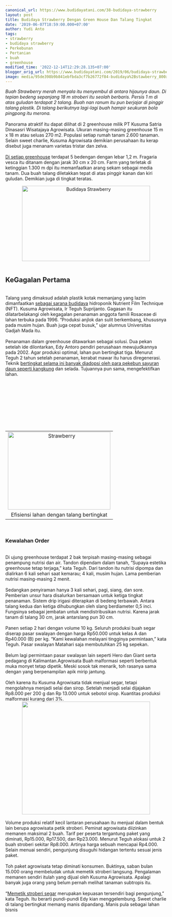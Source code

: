 ```yaml
---
canonical_url: https://www.budidayatani.com/38-budidaya-strawberry
layout: post
title: Budidaya Strawberry Dengan Green House Dan Talang Tingkat
date: '2019-06-07T18:59:00.000+07:00'
author: Yudi Anto
tags:
- strawberry
- budidaya strawberry
- Perkebunan
- Pertanian
- buah
- greenhouse
modified_time: '2022-12-14T12:29:28.135+07:00'
blogger_orig_url: https://www.budidayatani.com/2019/06/budidaya-strawberry-dengan-green-house.html
image: media/95de398b9b841ebfbda3cf7b26772f84-budidaya%2Bstawberry_800x472.jpg
---
```

<i>Buah Strawberry merah menyala itu menyembul di antara hijaunya daun. Di tepian bedeng sepanjang 18 m stroberi itu seolah berbaris. Persis 1 m di atas guludan terdapat 2 talang. Buah nan ranum itu pun berjajar di pinggir talang plastik. Di talang berikutnya lagi-lagi buah hampir seukuran bola pingpong itu merona.</i><br/><br/>Panorama atraktif itu dapat dilihat di 2 greenhouse milik PT Kusuma Satria Dinasasri Wisatajaya Agrowisata. Ukuran masing-masing greenhouse 15 m x 18 m atau seluas 270 m2. Populasi setiap rumah tanam 2.600 tanaman. Selain sweet charlie, Kusuma Agrowisata demikian perusahaan itu kerap disebut juga menanam varietas tristar dan zelva.<br/><br/><a href="https://www.budidayatani.com/budidaya-sayuran-dalam-lindungan.html">Di setiap greenhouse</a> terdapat 5 bedengan dengan lebar 1,2 m. Fragaria vesca itu ditanam dengan jarak 30 cm x 20 cm. Farm yang terletak di ketinggian 1.300 m dpi itu memanfaatkan arang sekam sebagai media tanam. Dua buah talang diletakkan tepat di atas pinggir kanan dan kiri guludan. Demikian juga di tingkat teratas.<br/><div style="clear: both; text-align: center;"><a style="margin-left: 1em; margin-right: 1em;" href="https://i2.wp.com/1.bp.blogspot.com/-3od6D16IR1Q/XPpQFhJuuRI/AAAAAAAABqY/yYJq1k7is_gRfPOYoyi6n7TkMf85q_exQCLcBGAs/s1600/budidaya%2Bstawberry_800x472.jpg?ssl=1"><img title="" src="https://i2.wp.com/1.bp.blogspot.com/-3od6D16IR1Q/XPpQFhJuuRI/AAAAAAAABqY/yYJq1k7is_gRfPOYoyi6n7TkMf85q_exQCLcBGAs/s400/budidaya%2Bstawberry_800x472.jpg?resize=400%2C235&amp;ssl=1" alt="Budidaya Strawberry" width="400" height="235" border="0" data-original-height="472" data-original-width="800" data-recalc-dims="1" /></a></div><br/><h2>KeGagalan Pertama</h2><br/>Talang yang dimaksud adalah plastik kotak memanjang yang lazim dimanfaatkan <a style="width: auto !important;" href="https://www.budidayatani.com/kalkulasi-budidaya-pepaya-sebagai.html" data-wpil-post-to-="data-wpil-post-to-">sebagai sarana budidaya</a> hidroponik Nutrient Film Technique (NFT). Kusuma Agrowisata, Ir Teguh Suprijanto. Gagasan itu dilatarbelakangi oleh kegagalan penanaman anggota famili Rosaceae di lahan terbuka pada 1996. “Produksi anjlok dan sulit berkembang, khususnya pada musim hujan. Buah juga cepat busuk,” ujar alumnus Universitas Gadjah Mada itu.<br/><br/>Penanaman dalam greenhouse ditawarkan sebagai solusi. Dua pekan setelah ide dilontarkan, Edy Antoro pendiri perusahaan mewujudkannya pada 2002. Agar produksi optimal, lahan pun bertingkat tiga. Menurut Teguh 2 tahun setelah penanaman, kerabat mawar itu harus diregenerasi. Teknik <a style="width: auto !important;" href="https://www.budidayatani.com/budidaya-kangkung-mengggunakaan-sistem.html" data-wpil-post-to-="data-wpil-post-to-">bertingkat selama ini banyak diadopsi oleh para pekebun sayuran daun seperti kangkung</a> dan selada. Tujuannya pun sama, mengefektifkan lahan.<br/><table style="margin-left: auto; margin-right: auto; text-align: center;" cellspacing="0" cellpadding="0" align="center"><br/><tbody><br/><tr><br/><td style="text-align: center;"><a style="margin-left: auto; margin-right: auto;" href="https://i0.wp.com/1.bp.blogspot.com/-xKcS8RgQ-MU/XPpQi8Qve6I/AAAAAAAABqg/RuFklBuzaX0g-qW5DOY9AydauF5fxl7mACLcBGAs/s1600/stawberry_793x600.jpg?ssl=1"><img title="" src="https://i1.wp.com/1.bp.blogspot.com/-xKcS8RgQ-MU/XPpQi8Qve6I/AAAAAAAABqg/RuFklBuzaX0g-qW5DOY9AydauF5fxl7mACLcBGAs/s320/stawberry_793x600.jpg?resize=320%2C242&amp;ssl=1" alt="Strawberry" width="320" height="242" border="0" data-original-height="600" data-original-width="793" data-recalc-dims="1" /></a></td><br/></tr><br/><tr><br/><td style="text-align: center;">Efisiensi lahan dengan talang bertingkat</td><br/></tr><br/></tbody><br/></table><br/><h3>Kewalahan Order</h3><br/>Di ujung greenhouse terdapat 2 bak terpisah masing-masing sebagai penampung nutrisi dan air. Tandon dipendam dalam tanah, “Supaya estetika greenhouse tetap terjaga,” kata Teguh. Dari tandon itu nutrisi dipompa dan dialirkan 6 kali sehari saat kemarau; 4 kali, musim hujan. Lama pemberian nutrisi masing-masing 2 menit.<br/><br/>Sedangkan penyiraman hanya 3 kali sehari, pagi, siang, dan sore. Pemberian unsur hara disalurkan bersamaan untuk ketiga tingkat penanaman. Sistem drip irigasi diterapkan di bedeng terbawah. Antara talang kedua dan ketiga dihubungkan oleh slang berdiameter 0,5 inci. Fungsinya sebagai jembatan untuk mendistribusikan nutrisi. Karena jarak tanam di talang 30 cm, jarak antarslang pun 30 cm.<br/><br/>Panen setiap 2 hari dengan volume 10 kg. Seluruh produksi buah segar diserap pasar swalayan dengan harga Rp50.000 untuk kelas A dan Rp40.000 (B) per kg. “Kami kewalahan melayani tingginya permintaan,” kata Teguh. Pasar swalayan Matahari saja membutuhkan 25 kg sepekan.<br/><br/>Belum lagi permintaan pasar swalayan lain seperti Hero dan Giant serta pedagang di Kalimantan.Agrowisata Buah malformasi seperti berbentuk muka monyet tetap dipetik. Meski sosok tak menarik, toh rasanya sama dengan yang berpenampilan apik mirip jantung.<br/><br/>Oleh karena itu Kusuma Agrowisata tidak menjual segar, tetapi mengolahnya menjadi selai dan sirop. Setelah menjadi selai dijajakan Rp8.000 per 200 g dan Rp 13.000 untuk sebotol sirop. Kuantitas produksi malformasi kurang dari 3%.<br/><div style="clear: both; text-align: center;"><a style="margin-left: 1em; margin-right: 1em;" href="https://i2.wp.com/1.bp.blogspot.com/-UM25ifcps0w/XPpQ-iDG1ZI/AAAAAAAABqo/MhQntELLnZEbRwt8mOjb9F2EslF7jstowCLcBGAs/s1600/stawberry_680x600.jpg?ssl=1"><img src="https://i2.wp.com/1.bp.blogspot.com/-UM25ifcps0w/XPpQ-iDG1ZI/AAAAAAAABqo/MhQntELLnZEbRwt8mOjb9F2EslF7jstowCLcBGAs/s400/stawberry_680x600.jpg?resize=400%2C352&amp;ssl=1" width="400" height="352" border="0" data-original-height="600" data-original-width="680" data-recalc-dims="1" /></a></div><br/>Volume produksi relatif kecil lantaran perusahaan itu menjual dalam bentuk lain berupa agrowisata petik stroberi. Peminat agrowisata diizinkan memanen maksimal 2 buah. Tarif per peserta tergantung paket yang diminati, Rp15.000, Rp17.500, dan Rp23.000. Menurut Teguh alokasi untuk 2 buah stroberi sekitar Rp8.000. Artinya harga sebuah mencapai Rp4.000. Selain menuai sendiri, pengunjung disuguhi hidangan tertentu sesuai jenis paket.<br/><br/>Toh paket agrowisata tetap diminati konsumen. Buktinya, saban bulan 15.000 orang membeludak untuk memetik stroberi langsung. Pengalaman memanen sendiri itulah yang dijual oleh Kusuma Agrowisata. Apalagi banyak juga orang yang belum pernah melihat tanaman subtropis itu.<br/><br/>“<a href="https://www.budidayatani.com/surga-stroberi-di-kawasan-lembang.html">Memetik stroberi segar</a> merupakan kepuasan tersendiri bagi pengunjung,” kata Teguh. Itu berarti pundi-pundi Edy kian menggelembung. Sweet charlie di talang bertingkat memang manis dipandang. Manis pula sebagai lahan bisnis